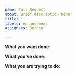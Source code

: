```yaml
---
name: Pull Request
about: Brief description here.
title: ''
labels: enhancement
assignees: Bernso

---
```


**What you want done**:

**What you've done**:

**What you are trying to do**:
